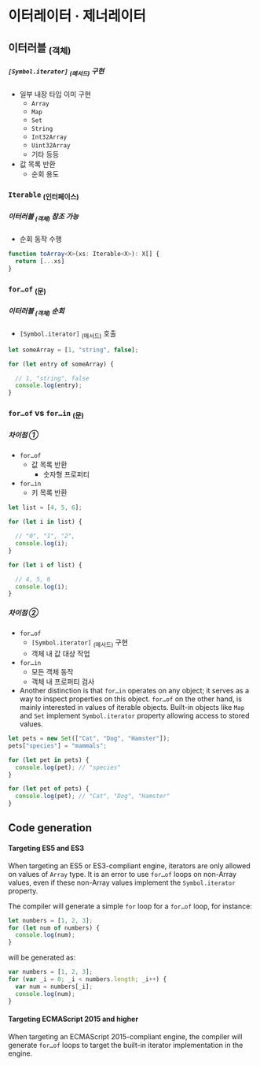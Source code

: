 이터레이터 · 제너레이터
========================

## 이터러블 <sub>(객체)</sub>

##### `[Symbol.iterator]` <sub>(메서드)</sub> 구현
- 일부 내장 타입 이미 구현
  - `Array`
  - `Map`
  - `Set`
  - `String`
  - `Int32Array`
  - `Uint32Array`
  - 기타 등등
- 값 목록 반환
  - 순회 용도

### `Iterable` <sub>(인터페이스)</sub>

##### 이터러블 <sub>(객체)</sub> 참조 가능
- 순회 동작 수행
```ts
function toArray<X>(xs: Iterable<X>): X[] {
  return [...xs]
}
```

### `for…of` <sub>(문)</sub>

##### 이터러블 <sub>(객체)</sub> 순회
- `[Symbol.iterator]` <sub>(메서드)</sub> 호출
```ts
let someArray = [1, "string", false];

for (let entry of someArray) {

  // 1, "string", false
  console.log(entry);
}
```

### `for…of` vs `for…in` <sub>(문)</sub>

##### 차이점 ①
- `for…of`
  - 값 목록 반환
    - 숫자형 프로퍼티
- `for…in`
  - 키 목록 반환
```ts
let list = [4, 5, 6];

for (let i in list) {

  // "0", "1", "2",
  console.log(i);
}

for (let i of list) {

  // 4, 5, 6
  console.log(i);
}
```

##### 차이점 ②
- `for…of`
  - `[Symbol.iterator]` <sub>(메서드)</sub> 구현
  - 객체 내 값 대상 작업
- `for…in`
  - 모든 객체 동작
  - 객체 내 프로퍼티 검사
- Another distinction is that `for…in` operates on any object; it serves as a way to inspect properties on this object. `for…of` on the other hand, is mainly interested in values of iterable objects. Built-in objects like `Map` and `Set` implement `Symbol.iterator` property allowing access to stored values.
```ts
let pets = new Set(["Cat", "Dog", "Hamster"]);
pets["species"] = "mammals";

for (let pet in pets) {
  console.log(pet); // "species"
}

for (let pet of pets) {
  console.log(pet); // "Cat", "Dog", "Hamster"
}
```

## Code generation

#### Targeting ES5 and ES3
When targeting an ES5 or ES3-compliant engine, iterators are only allowed on values of `Array` type. It is an error to use `for…of` loops on non-Array values, even if these non-Array values implement the `Symbol.iterator` property.

The compiler will generate a simple `for` loop for a `for…of` loop, for instance:
```ts
let numbers = [1, 2, 3];
for (let num of numbers) {
  console.log(num);
}
```

will be generated as:
```ts
var numbers = [1, 2, 3];
for (var _i = 0; _i < numbers.length; _i++) {
  var num = numbers[_i];
  console.log(num);
}
```

#### Targeting ECMAScript 2015 and higher
When targeting an ECMAScript 2015-compliant engine, the compiler will generate `for…of` loops to target the built-in iterator implementation in the engine.
